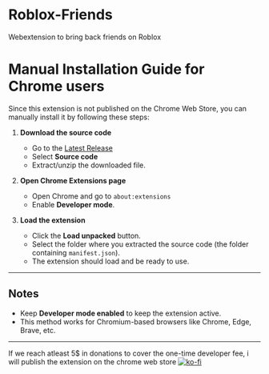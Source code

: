 # Roblox-Friends
Webextension to bring back friends on Roblox

# Manual Installation Guide for Chrome users

Since this extension is not published on the Chrome Web Store, you can manually install it by following these steps:

1. **Download the source code**

   * Go to the [Latest Release](https://github.com/Cristiandis/Roblox-Friends/releases/latest)
   * Select **Source code**
   * Extract/unzip the downloaded file.

2. **Open Chrome Extensions page**

   * Open Chrome and go to `about:extensions`
   * Enable **Developer mode**.

3. **Load the extension**

   * Click the **Load unpacked** button.
   * Select the folder where you extracted the source code (the folder containing `manifest.json`).
   * The extension should load and be ready to use.

---

## Notes

* Keep **Developer mode enabled** to keep the extension active.
* This method works for Chromium-based browsers like Chrome, Edge, Brave, etc.
---
If we reach atleast 5$ in donations to cover the one-time developer fee, i will publish the extension on the chrome web store
[![ko-fi](https://ko-fi.com/img/githubbutton_sm.svg)](https://ko-fi.com/S6S11IXK2X)
